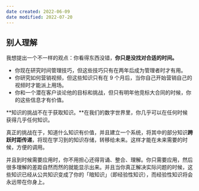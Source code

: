 ```yaml
---
date created: 2022-06-09
date modified: 2022-07-20
---
```


## 别人理解

我想提出一个不一样的观点：你看得东西没错，**你只是没找对合适的时间。**

- 你现在研究时间管理技巧，但这些技巧只有在两年后成为管理者时才有用。
- 你研究如何营销视频，但这些知识只有在 9 个月后，当你自己开始营销自己的视频时才能派上用场。
- 你和一个潜在客户谈论他的目标和挑战，但只有明年他竞标大合同的时候，你的这些信息才有价值。

**知识的挑战不在于获取知识。**在我们的数字世界里，你几乎可以在任何时候获得几乎任何知识。

真正的挑战在于，知道什么知识有价值，并且建立一个系统，将其中的部分知识**跨跃时距传递**，将现在学习到的知识存储，转移给未来。这样才能在未来需要的时候，方便的调用。

并且到时候需要应用时，你不用担心还得背诵、整合、理解。你只需要应用，然后很多理解的差距自然而然的就能显示出来。并且当你真正解决实际问题的时候，这些知识已经从公共知识变成了你的「暗知识」（即经验性知识），而经验性知识将会永远带在你身上。
